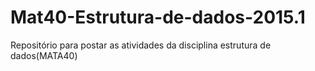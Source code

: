 # Mat40-Estrutura-de-dados-2015.1
Repositório para postar as atividades da disciplina estrutura de dados(MATA40)
